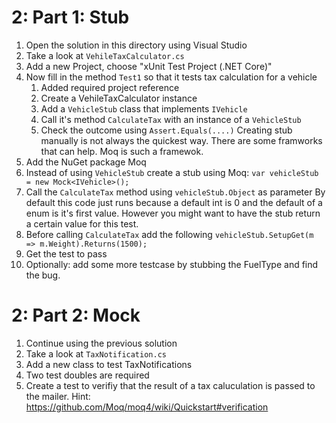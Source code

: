 # 2: Part 1: Stub

1. Open the solution in this directory using Visual Studio
1. Take a look at `VehileTaxCalculator.cs`
1. Add a new Project, choose "xUnit Test Project (.NET Core)"
1. Now fill in the method `Test1` so that it tests tax calculation for a vehicle
    1. Added required project reference
    1. Create a VehileTaxCalculator instance
	1. Add a `VehicleStub` class that implements `IVehicle`
    1. Call it's method `CalculateTax` with an instance of a `VehicleStub`
    1. Check the outcome using `Assert.Equals(....)`
Creating stub manually is not always the quickest way. There are some framworks that can help. Moq is such a framewok.
1. Add the NuGet package Moq
1. Instead of using `VehicleStub` create a stub using Moq: `var vehicleStub = new Mock<IVehicle>();`
1. Call the `CalculateTax` method using `vehicleStub.Object` as parameter
By default this code just runs because a default int is 0 and the default of a enum is it's first value.
However you might want to have the stub return a certain value for this test.
1. Before calling `CalculateTax` add the following `vehicleStub.SetupGet(m => m.Weight).Returns(1500);`
1. Get the test to pass
1. Optionally: add some more testcase by stubbing the FuelType and find the bug.

# 2: Part 2: Mock

1. Continue using the previous solution
1. Take a look at `TaxNotification.cs`
1. Add a new class to test TaxNotifications
1. Two test doubles are required
1. Create a test to verifiy that the result of a tax caluculation is passed to the mailer. Hint: https://github.com/Moq/moq4/wiki/Quickstart#verification
